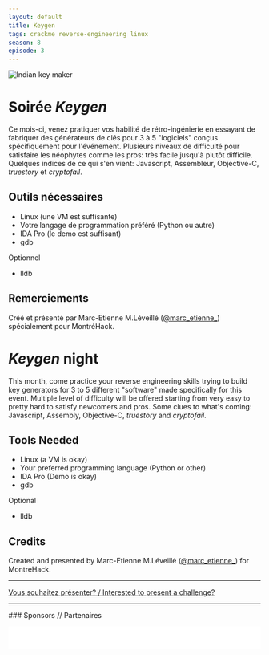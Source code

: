 ```yaml
---
layout: default
title: Keygen
tags: crackme reverse-engineering linux
season: 8
episode: 3
---
```


![Indian key maker](http://i.imgur.com/LH0zQck.jpg)

# Soirée _Keygen_

Ce mois-ci, venez pratiquer vos habilité de rétro-ingénierie en essayant de
fabriquer des générateurs de clés pour 3 à 5 "logiciels" conçus spécifiquement
pour l'événement. Plusieurs niveaux de difficulté pour satisfaire les néophytes
comme les pros: très facile jusqu'à plutôt difficile. Quelques indices de ce
qui s'en vient: Javascript, Assembleur, Objective-C, _truestory_ et
_cryptofail_.

## Outils nécessaires

* Linux (une VM est suffisante)
* Votre langage de programmation préféré (Python ou autre)
* IDA Pro (le demo est suffisant)
* gdb

Optionnel

* lldb

## Remerciements

Créé et présenté par Marc-Etienne M.Léveillé
([@marc_etienne_](https://twitter.com/marc_etienne_)) spécialement pour
MontréHack.

<a id="english"></a>

# _Keygen_ night

This month, come practice your reverse engineering skills trying to build key
generators for 3 to 5 different "software" made specifically for this event.
Multiple level of difficulty will be offered starting from very easy to pretty
hard to satisfy newcomers and pros. Some clues to what's coming: Javascript,
Assembly, Objective-C, _truestory_ and _cryptofail_.

## Tools Needed

* Linux (a VM is okay)
* Your preferred programming language (Python or other)
* IDA Pro (Demo is okay)
* gdb

Optional

* lldb

## Credits

Created and presented by Marc-Etienne M.Léveillé
([@marc_etienne_](https://twitter.com/marc_etienne_)) for MontreHack.

<hr/>

[Vous souhaitez présenter? / Interested to present a challenge?](https://github.com/montrehack/montrehack.github.com/wiki/Present-at-Montrehack)

<hr/>
### Sponsors // Partenaires

[![Brasserie Benelux](/images/benelux.png)](http://brasseriebenelux.com/)
